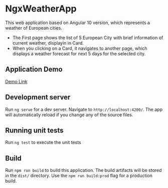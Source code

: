 # NgxWeatherApp

This web application based on Angular 10 version, which represents a weather of European cities.
- The First page shows the list of 5 European City with brief information of current weather, displayin in Card.
- When you clicking on a Card, it navigates to another page, which displays a weather forecast for next 5 days for the selected city.

## Application Demo
[Demo Link](https://demolink.com)

## Development server

Run `ng serve` for a dev server. Navigate to `http://localhost:4200/`. The app will automatically reload if you change any of the source files.

## Running unit tests

Run `ng test` to execute the unit tests 

## Build

Run `npm run build` to build this application. The build artifacts will be stored in the `dist/` directory. Use the `npm run build:prod` flag for a production build.
